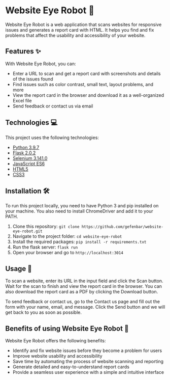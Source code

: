 <html>
  <head>  </head>
  <body>
    <h1>Website Eye Robot 🤖</h1>
<p>Website Eye Robot is a web application that scans websites for responsive issues and generates a report card with HTML. It helps you find and fix problems that affect the usability and accessibility of your website.</p>

<h2>Features ✨</h2>

<p>With Website Eye Robot, you can:</p>

<ul>
  <li>Enter a URL to scan and get a report card with screenshots and details of the issues found</li>
  <li>Find issues such as color contrast, small text, layout problems, and more</li>
  <li>View the report card in the browser and download it as a well-organized Excel file</li>
  <li>Send feedback or contact us via email</li>
</ul>

<h2>Technologies 💻</h2>

<p>This project uses the following technologies:</p>

<ul>
  <li><a href="https://www.python.org/">Python 3.9.7</a></li>
  <li><a href="https://flask.palletsprojects.com/">Flask 2.0.2</a></li>
  <li><a href="https://www.selenium.dev/">Selenium 3.141.0</a></li>
  <li><a href="https://developer.mozilla.org/en-US/docs/Web/JavaScript">JavaScript ES6</a></li>
  <li><a href="https://developer.mozilla.org/en-US/docs/Web/HTML">HTML5</a></li>
  <li><a href="https://developer.mozilla.org/en-US/docs/Web/CSS">CSS3</a></li>
</ul>

<h2>Installation 🛠️</h2>

<p>To run this project locally, you need to have Python 3 and pip installed on your machine. You also need to install ChromeDriver and add it to your PATH.</p>

<ol>
  <li>Clone this repository: <code>git clone https://github.com/gefenbar/website-eye-robot.git</code></li>
  <li>Navigate to the project folder: <code>cd website-eye-robot</code></li>
  <li>Install the required packages: <code>pip install -r requirements.txt</code></li>
  <li>Run the flask server: <code>flask run</code></li>
  <li>Open your browser and go to <code>http://localhost:3014</code></li>
</ol>

<h2>Usage 🚀</h2>

<p>To scan a website, enter its URL in the input field and click the Scan button. Wait for the scan to finish and view the report card in the browser. You can also download the report card as a PDF by clicking the Download button.</p>

<p>To send feedback or contact us, go to the Contact us page and fill out the form with your name, email, and message. Click the Send button and we will get back to you as soon as possible.</p>

<h2>Benefits of using Website Eye Robot 🎁</h2>
<p>Website Eye Robot offers the following benefits:</p>
<ul>
  <li>Identify and fix website issues before they become a problem for users</li>
  <li>Improve website usability and accessibility</li>
  <li>Save time by automating the process of website scanning and reporting</li>
  <li>Generate detailed and easy-to-understand report cards</li>
  <li>Provide a seamless user experience with a simple and intuitive interface</li>
</ul>